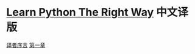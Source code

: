 # [Learn Python The Right Way](https://learnpythontherightway.com/#read) 中文译版

[译者序言](./prologue.md)
[第一章](./chapter-01.md)
